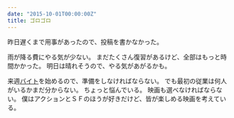 ```yaml
---
date: "2015-10-01T00:00:00Z"
title: ゴロゴロ
---
```


昨日遅くまで用事があったので、投稿を書かなかった。

雨が降る費にやる気が少ない。
まだたくさん復習があるけど、全部はもっと時間かかった。
明日は晴れそうので、やる気があがるかも。

来週[バイト][journeys]を始めるので、準備をしなければならない。
でも最初の従業は何人がいるかまだ分からない。
ちょっと悩んでいる。
映画も選べなければならない。
僕はアクションとＳＦのほうが好きだけど、皆が楽しめる映画を考えている。

[journeys]: http://www.journeys.jp/#!teachers/c1iml
